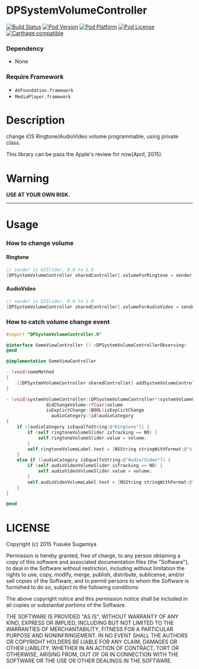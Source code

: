 DPSystemVolumeController
=================

[![Build Status](http://img.shields.io/travis/dnpp73/DPSystemVolumeController.svg?style=flat-square)](https://travis-ci.org/dnpp73/DPSystemVolumeController)
[![Pod Version](http://img.shields.io/cocoapods/v/DPSystemVolumeController.svg?style=flat-square)](http://cocoadocs.org/docsets/DPSystemVolumeController/)
[![Pod Platform](http://img.shields.io/cocoapods/p/DPSystemVolumeController.svg?style=flat-square)](http://cocoadocs.org/docsets/DPSystemVolumeController/)
[![Pod License](http://img.shields.io/cocoapods/l/DPSystemVolumeController.svg?style=flat-square)](http://opensource.org/licenses/MIT)
[![Carthage compatible](https://img.shields.io/badge/Carthage-compatible-4BC51D.svg?style=flat-square)](https://github.com/Carthage/Carthage)

### Dependency
* None

### Require Framework
* `AVFoundation.framework`
* `MediaPlayer.framework`

# Description

change iOS Ringtone/AudioVideo volume programmable, using private class.

This library can be pass the Apple's review for now(April, 2015).

# Warning

**USE AT YOUR OWN RISK.**

---

# Usage

### How to change volume

#### Ringtone

```Objective-C
// sender is UISlider, 0.0 to 1.0
[DPSystemVolumeController sharedController].volumeForRingtone = sender.value;
```

#### AudioVideo

```Objective-C
// sender is UISlider, 0.0 to 1.0
[DPSystemVolumeController sharedController].volumeForAudioVideo = sender.value;
```

### How to catch volume change event

```Objective-C
#import "DPSystemVolumeController.h"

@interface SomeViewController () <DPSystemVolumeControllerObserving>
@end

@implementation SomeViewController

- (void)someMethod
{
    [[DPSystemVolumeController sharedController] addSystemVolumeControllerObserver:self];
}

- (void)systemVolumeController:(DPSystemVolumeController*)systemVolumeController
               didChangeVolume:(float)volume
               isExplictChange:(BOOL)isExplictChange
                 audioCategory:(id)audioCategory
{
    if ([audioCategory isEqualToString:@"Ringtone"]) {
        if (self.ringtoneVolumeSlider.isTracking == NO) {
            self.ringtoneVolumeSlider.value = volume;
        }
        self.ringtoneVolumeLabel.text = [NSString stringWithFormat:@"%.2f", volume];
    }
    else if ([audioCategory isEqualToString:@"Audio/Video"]) {
        if (self.audioVideoVolumeSlider.isTracking == NO) {
            self.audioVideoVolumeSlider.value = volume;
        }
        self.audioVideoVolumeLabel.text = [NSString stringWithFormat:@"%.2f", volume];
    }
}

@end
```

# LICENSE

Copyright (c) 2015 Yusuke Sugamiya

Permission is hereby granted, free of charge, to any person obtaining a copy of this software and associated documentation files (the "Software"), to deal in the Software without restriction, including without limitation the rights to use, copy, modify, merge, publish, distribute, sublicense, and/or sell copies of the Software, and to permit persons to whom the Software is furnished to do so, subject to the following conditions:

The above copyright notice and this permission notice shall be included in all copies or substantial portions of the Software.

THE SOFTWARE IS PROVIDED "AS IS", WITHOUT WARRANTY OF ANY KIND, EXPRESS OR IMPLIED, INCLUDING BUT NOT LIMITED TO THE WARRANTIES OF MERCHANTABILITY, FITNESS FOR A PARTICULAR PURPOSE AND NONINFRINGEMENT. IN NO EVENT SHALL THE AUTHORS OR COPYRIGHT HOLDERS BE LIABLE FOR ANY CLAIM, DAMAGES OR OTHER LIABILITY, WHETHER IN AN ACTION OF CONTRACT, TORT OR OTHERWISE, ARISING FROM, OUT OF OR IN CONNECTION WITH THE SOFTWARE OR THE USE OR OTHER DEALINGS IN THE SOFTWARE.

